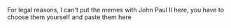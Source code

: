 For legal reasons, I can't put the memes with John Paul II here, you have to choose them yourself and paste them here